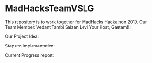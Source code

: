 # MadHacksTeamVSLG
This repository is to work together for MadHacks Hackathon 2019. 
Our Team Member:
Vedant Tambi
Saizan
Levi
Your Host, Gautam!!!

Our Project Idea:


Steps to implementation:


Current Progress report:
